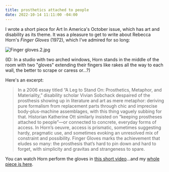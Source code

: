 ```yaml
---
title: prosthetics attached to people
date: 2022-10-14 11:11:00 -04:00
---
```


I wrote a short piece for Art In America's October issue, which has art and disability as its theme. It was a pleasure to get to write about Rebecca Horn's *Finger Gloves* (1972), which I've admired for so long:

![Finger gloves.2.jpg](/uploads/Finger%20gloves.2.jpg)

(ID: In a studio with two arched windows, Horn stands in the middle of the room with two "gloves" extending their fingers like rakes all the way to each wall, the better to scrape or caress or...?)

Here's an excerpt:

>In a 2006 essay titled “A Leg to Stand On: Prosthetics, Metaphor, and Materiality,” disability scholar Vivian Sobchack despaired of the prosthesis showing up in literature and art as mere metaphor: deriving pure formalism from replacement parts through chic and imprecise body-plus-machine assemblages, with this thing vaguely subbing for that. Historian Katherine Ott similarly insisted on “keeping prostheses attached to people”—or connected to concrete, everyday forms of access. In Horn’s oeuvre, access is prismatic, sometimes suggesting hardy, pragmatic use, and sometimes evoking an unresolved mix of constraint and possibility. Finger Gloves marks the achievement that eludes so many: the prosthesis that’s hard to pin down and hard to forget, with simplicity and gravitas and strangeness to spare.

You can watch Horn perform the gloves in [this short video](https://www.youtube.com/watch?v=O0uNnmAudmk&t=82s)...and my [whole piece is here](https://www.artnews.com/art-in-america/features/five-artists-disability-art-1234642880/).


